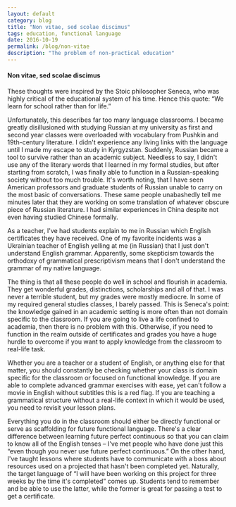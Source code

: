 ```yaml
---
layout: default
category: blog
title: "Non vitae, sed scolae discimus"
tags: education, functional language
date: 2016-10-19
permalink: /blog/non-vitae
description: "The problem of non-practical education"
---
```

#### Non vitae, sed scolae discimus
These thoughts were inspired by the Stoic philosopher Seneca, who was highly critical of the educational system of his time. Hence this quote: “We learn for school rather than for life.” 

Unfortunately, this describes far too many language classrooms. I became greatly disillusioned with studying Russian at my university as first and second year classes were overloaded with vocabulary from Pushkin and 19th-century literature. I didn't experience any living links with the language until I made my escape to study in Kyrgyzstan. Suddenly, Russian became a tool to survive rather than an academic subject. Needless to say, I didn't use any of the literary words that I learned in my formal studies, but after starting from scratch, I was finally able to function in a Russian-speaking society without too much trouble. It's worth noting, that I have seen American professors and graduate students of Russian unable to carry on the most basic of conversations. These same people unabashedly tell me minutes later that they are working on some translation of whatever obscure piece of Russian literature. I had similar experiences in China despite not even having studied Chinese formally. 

As a teacher, I've had students explain to me in Russian which English certificates they have received. One of my favorite incidents was a Ukrainian teacher of English yelling at me (in Russian) that I just don't understand English grammar. Apparently, some skepticism towards the orthodoxy of grammatical prescriptivism means that I don't understand the grammar of my native language.  

The thing is that all these people do well in school and flourish in academia. They get wonderful grades, distinctions, scholarships and all of that. I was never a terrible student, but my grades were mostly mediocre. In some of my required general studies classes, I barely passed. This is Seneca's point: the knowledge gained in an academic setting is more often than not domain specific to the classroom. If you are going to live a life confined to academia, then there is no problem with this. Otherwise, if you need to function in the realm outside of certificates and grades you have a huge hurdle to overcome if you want to apply knowledge from the classroom to real-life task. 

Whether you are a teacher or a student of English, or anything else for that matter, you should constantly be checking whether your class is domain specific for the classroom or focused on functional knowledge. If you are able to complete advanced grammar exercises with ease, yet can't follow a movie in English without subtitles this is a red flag. If you are teaching a grammatical structure without a real-life context in which it would be used, you need to revisit your lesson plans. 

Everything you do in the classroom should either be directly functional or serve as scaffolding for future functional language. There's a clear difference between learning future perfect continuous so that you can claim to know all of the English tenses – I've met people who have done just this “even though you never use future perfect continuous.” On the other hand, I've taught lessons where students have to communicate with a boss about resources used on a projected that hasn't been completed yet. Naturally, the target language of “I will have been working on this project for three weeks by the time it's completed” comes up. Students tend to remember and be able to use the latter, while the former is great for passing a test to get a certificate. 